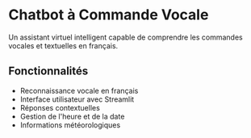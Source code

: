 # Chatbot à Commande Vocale

Un assistant virtuel intelligent capable de comprendre les commandes vocales et textuelles en français.

## Fonctionnalités
- Reconnaissance vocale en français
- Interface utilisateur avec Streamlit
- Réponses contextuelles
- Gestion de l'heure et de la date
- Informations météorologiques

